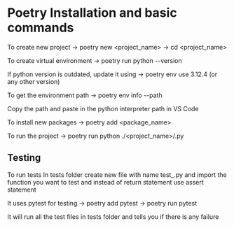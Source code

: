 # Poetry Installation and basic commands

To create new project
-> poetry new <project_name>
-> cd <project_name>

To create virtual environment
-> poetry run python --version

If python version is outdated, update it using
-> poetry env use 3.12.4 (or any other version)

To get the environment path
-> poetry env info --path

Copy the path and paste in the python interpreter path in VS Code

To install new packages
-> poetry add <package_name>

To run the project
-> poetry run python ./<project_name>/<filename>.py

## Testing
To run tests
In tests folder create new file with name test_<filename>.py and import the function you want to test
and instead of return statement use assert statement

It uses pytest for testing
-> poetry add pytest
-> poetry run pytest

It will run all the test files in tests folder and tells you if there is any failure